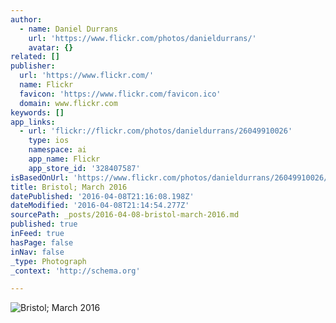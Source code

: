 ```yaml
---
author:
  - name: Daniel Durrans
    url: 'https://www.flickr.com/photos/danieldurrans/'
    avatar: {}
related: []
publisher:
  url: 'https://www.flickr.com/'
  name: Flickr
  favicon: 'https://www.flickr.com/favicon.ico'
  domain: www.flickr.com
keywords: []
app_links:
  - url: 'flickr://flickr.com/photos/danieldurrans/26049910026'
    type: ios
    namespace: ai
    app_name: Flickr
    app_store_id: '328407587'
isBasedOnUrl: 'https://www.flickr.com/photos/danieldurrans/26049910026/in/dateposted/'
title: Bristol; March 2016
datePublished: '2016-04-08T21:16:08.198Z'
dateModified: '2016-04-08T21:14:54.277Z'
sourcePath: _posts/2016-04-08-bristol-march-2016.md
published: true
inFeed: true
hasPage: false
inNav: false
_type: Photograph
_context: 'http://schema.org'

---
```

![Bristol; March 2016](https://farm2.staticflickr.com/1522/26049910026_19dbfbf037_b.jpg)